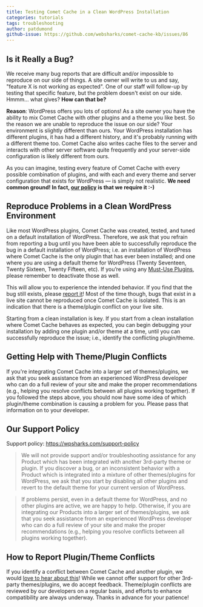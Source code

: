 ```yaml
---
title: Testing Comet Cache in a Clean WordPress Installation
categories: tutorials
tags: troubleshooting
author: patdumond
github-issue: https://github.com/websharks/comet-cache-kb/issues/86
---
```


## Is it Really a Bug?

We receive many bug reports that are difficult and/or impossible to reproduce on our side of things. A site owner will write to us and say, "feature X is not working as expected". One of our staff will follow-up by testing that specific feature, but the problem doesn't exist on our side. Hmmm... what gives? **How can that be?**

**Reason**: WordPress offers you lots of options! As a site owner you have the ability to mix Comet Cache with other plugins and a theme you like best. So the reason we are unable to reproduce the issue on our side? Your environment is slightly different than ours. Your WordPress installation has different plugins, it has had a different history, and it's probably running with a different theme too. Comet Cache also writes cache files to the server and interacts with other server software quite frequently and your server-side configuration is likely different from ours.

As you can imagine, testing every feature of Comet Cache with every possible combination of plugins, and with each and every theme and server configuration that exists for WordPress — is simply not realistic. **We need common ground! In fact, [our policy](https://wpsharks.com/support-policy) is that we require it :-)**

## Reproduce Problems in a Clean WordPress Environment

Like most WordPress plugins, Comet Cache was created, tested, and tuned on a default installation of WordPress. Therefore, we ask that you refrain from reporting a bug until you have been able to successfully reproduce the bug in a default installation of WordPress; i.e. an installation of WordPress where Comet Cache is the only plugin that has ever been installed; and one where you are using a default theme for WordPress (Twenty Seventeen, Twenty Sixteen, Twenty Fifteen, etc). If you’re using any [Must-Use Plugins](http://codex.wordpress.org/Must_Use_Plugins), please remember to deactivate those as well.

This will allow you to experience the intended behavior. If you find that the bug still exists, please [report it](/support/)! Most of the time though, bugs that exist in a live site cannot be reproduced once Comet Cache is isolated. This is an indication that there is a theme/plugin conflict on your live site.

Starting from a clean installation is key. If you start from a clean installation where Comet Cache behaves as expected, you can begin debugging your installation by adding one plugin and/or theme at a time, until you can successfully reproduce the issue; i.e., identify the conflicting plugin/theme.

## Getting Help with Theme/Plugin Conflicts

If you're integrating Comet Cache into a larger set of themes/plugins, we ask that you seek assistance from an experienced WordPress developer who can do a full review of your site and make the proper recommendations (e.g., helping you resolve conflicts between all plugins working together). If you followed the steps above, you should now have some idea of which plugin/theme combination is causing a problem for you. Please pass that information on to your developer.

## Our Support Policy

Support policy: <https://wpsharks.com/support-policy>

> We will not provide support and/or troubleshooting assistance for any Product which has been integrated with another 3rd-party theme or plugin. If you discover a bug, or an inconsistent behavior with a Product which is integrated into a mixture of other themes/plugins for WordPress, we ask that you start by disabling all other plugins and revert to the default theme for your current version of WordPress.

> If problems persist, even in a default theme for WordPress, and no other plugins are active, we are happy to help. Otherwise, if you are integrating our Products into a larger set of themes/plugins, we ask that you seek assistance from an experienced WordPress developer who can do a full review of your site and make the proper recommendations (e.g., helping you resolve conflicts between all plugins working together).

## How to Report Plugin/Theme Conflicts

If you identify a conflict between Comet Cache and another plugin, we would [love to hear about this](/support/)! While we cannot offer support for other 3rd-party themes/plugins, we do accept feedback. Theme/plugin conflicts are reviewed by our developers on a regular basis, and efforts to enhance compatibility are always underway. Thanks in advance for your patience!
